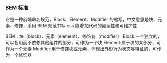 ### BEM 标准

它是一种前端命名规范，Block、Element、Modifier 的缩写，中文意思是块、元素、修饰，采用 BEM 规范书写 css 能增加代码的阅读性和可维护性

BEM：块（block）、元素（element）、修饰符（modifier）
Block:一个独立的，可以复用而不依赖其他组件的部分，可作为一个块
Element:属于块的某部分，可作为一个元素
Modifier:用于修饰块或元素，体现出外形行为状态等特征的，可作为一个修饰器
